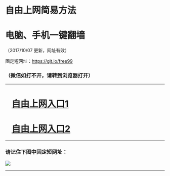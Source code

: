 ﻿# 自由上网简易方法

# 电脑、手机一键翻墙

（2017/10/07 更新，网址有效）

固定短网址：https://git.io/free99

### （微信如打不开，请转到浏览器打开）


***





# &nbsp;&nbsp; <a href="http://ft165871061.fwq-tz-1001.info/fwqtz01.html?t=10070017211 " target="_blank">自由上网入口1</a>
# &nbsp;&nbsp; <a href="http://ft2418732335.fwq-tz-1002.info/fwqtz02.html?t=10070015815 " target="_blank">自由上网入口2</a>
***

### 请记住下图中固定短网址：

<img src="https://s3-us-west-2.amazonaws.com/fwq-1001/yjfq-20170905okok.png" /> 


***

